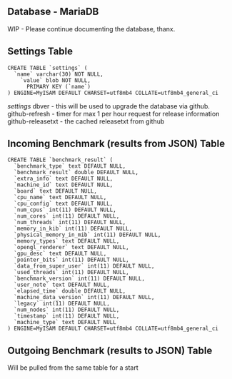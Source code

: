 Database - MariaDB
------------------

WIP - Please continue documenting the database, thanx.

Settings Table
-----------------
```
CREATE TABLE `settings` (
  `name` varchar(30) NOT NULL,
    `value` blob NOT NULL,
      PRIMARY KEY (`name`)
) ENGINE=MyISAM DEFAULT CHARSET=utf8mb4 COLLATE=utf8mb4_general_ci
```

*settings*
dbver - this will be used to upgrade the database via github.
github-refresh - timer for max 1 per hour request for release information
github-releasetxt - the cached releasetxt from github


Incoming Benchmark (results from JSON) Table
--------------------------------------
```
CREATE TABLE `benchmark_result` (
  `benchmark_type` text DEFAULT NULL,
  `benchmark_result` double DEFAULT NULL,
  `extra_info` text DEFAULT NULL,
  `machine_id` text DEFAULT NULL,
  `board` text DEFAULT NULL,
  `cpu_name` text DEFAULT NULL,
  `cpu_config` text DEFAULT NULL,
  `num_cpus` int(11) DEFAULT NULL,
  `num_cores` int(11) DEFAULT NULL,
  `num_threads` int(11) DEFAULT NULL,
  `memory_in_kib` int(11) DEFAULT NULL,
  `physical_memory_in_mib` int(11) DEFAULT NULL,
  `memory_types` text DEFAULT NULL,
  `opengl_renderer` text DEFAULT NULL,
  `gpu_desc` text DEFAULT NULL,
  `pointer_bits` int(11) DEFAULT NULL,
  `data_from_super_user` int(11) DEFAULT NULL,
  `used_threads` int(11) DEFAULT NULL,
  `benchmark_version` int(11) DEFAULT NULL,
  `user_note` text DEFAULT NULL,
  `elapsed_time` double DEFAULT NULL,
  `machine_data_version` int(11) DEFAULT NULL,
  `legacy` int(11) DEFAULT NULL,
  `num_nodes` int(11) DEFAULT NULL,
  `timestamp` int(11) DEFAULT NULL,
  `machine_type` text DEFAULT NULL
) ENGINE=MyISAM DEFAULT CHARSET=utf8mb4 COLLATE=utf8mb4_general_ci
```

Outgoing Benchmark (results to JSON) Table
-----------------------------------
Will be pulled from the same table for a start

